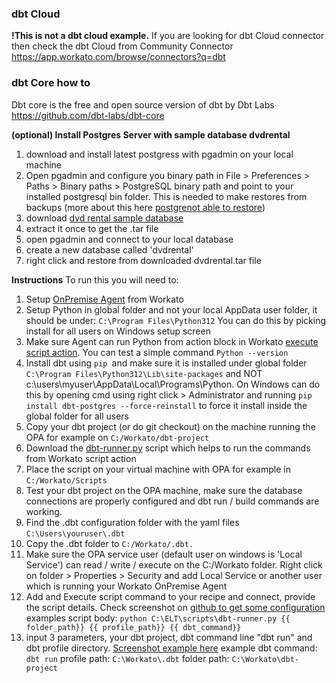 ### dbt Cloud
**!This is not a dbt cloud example.** If you are looking for dbt Cloud connector then check the dbt Cloud from Community Connector https://app.workato.com/browse/connectors?q=dbt

### dbt Core how to
Dbt core is the free and open source version of dbt by Dbt Labs https://github.com/dbt-labs/dbt-core

**(optional) Install Postgres Server with sample database dvdrental**
1. download and install latest postgress with pgadmin on your local machine
2. Open pgadmin and configure you binary path in File > Preferences > Paths > Binary paths > PostgreSQL binary path and point to your installed postgresql bin folder. This is needed to make restores from backups (more about this here [postgrenot able to restore](https://stackoverflow.com/questions/77580180/newbie-to-postgresql-and-i-am-not-able-to-load-restore-sample-database-dvdrenta))
3. download [dvd rental sample database](https://www.postgresqltutorial.com/postgresql-getting-started/postgresql-sample-database/)
4. extract it once to get the .tar file
5. open pgadmin and connect to your local database 
6. create a new database called 'dvdrental'
7. right click and restore from downloaded dvdrental.tar file 

**Instructions**
To run this you will need to:
1. Setup [OnPremise Agent](https://docs.workato.com/on-prem.html) from Workato 
2. Setup Python in global folder and not your local AppData user folder, it should be under:
`C:\Program Files\Python312`
You can do this by picking install for all users on Windows setup screen
3. Make sure Agent can run Python from action block in Workato [execute script action](https://docs.workato.com/connectors/on-prem-command-line-scripts.html#execute-command-line-script-action). You can test a simple command
`Python --version`
3. Install dbt using `pip `and make sure it is installed under global folder `C:\Program Files\Python312\Lib\site-packages` and NOT c:\users\myuser\AppData\Local\Programs\Python. On Windows can do this by opening cmd using right click &gt; Administrator and running 
`pip install dbt-postgres --force-reinstall` to force it install inside the global folder for all  users
4. Copy your dbt project (or do git checkout) on the machine running the OPA for example on 
`C:/Workato/dbt-project`
5. Download the [dbt-runner.py](https://github.com/maxknu/dbt-core-workato) script which helps to run the commands from Workato script action
6. Place the script on your virtual machine with OPA for example in
`C:/Workato/Scripts`
7. Test your dbt project on the OPA machine, make sure the database connections are properly configured and dbt run / build commands are working. 
8. Find the .dbt configuration folder with the yaml files 
`C:\Users\youruser\.dbt`
9. Copy the .dbt folder to 
`C:/Workato/.dbt. `
10. Make sure the OPA service user (default user on windows is 'Local Service') can read / write / execute on the  C:/Workato folder. Right click on folder  &gt; Properties &gt; Security and add Local Service or another user which is running your Workato OnPremise Agent 
11. Add and Execute script command to your recipe and connect, provide the script details. Check screenshot on [github to get some configuration](https://github.com/maxknu/dbt-core-workato/blob/main/workato-recipe-connector_config.png) examples 
script body: 
`python C:\ELT\scripts\dbt-runner.py {{ folder_path}} {{ profile_path}} {{ dbt_command}}`
12. input 3 parameters, your dbt project, dbt command line "dbt run" and dbt profile directory. [Screenshot example here](https://github.com/maxknu/dbt-core-workato/blob/main/workato-recipe-example_action_config.png) 
example
dbt command: `dbt run`
profile path: `C:\Workato\.dbt`
folder path: `C:\Workato\dbt-project`
